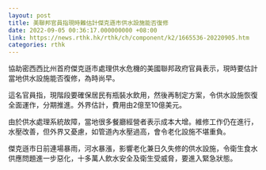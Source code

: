 ```yaml
---
layout: post
title: 美聯邦官員指現時難估計傑克遜市供水設施能否復修
date: 2022-09-05 00:36:17.000000000 +08:00
link: https://news.rthk.hk/rthk/ch/component/k2/1665536-20220905.htm
categories: rthk
---
```


協助密西西比州首府傑克遜市處理供水危機的美國聯邦政府官員表示，現時要估計當地供水設施能否復修，為時尚早。

這名官員指，現階段要確保居民有瓶裝水飲用，然後再制定方案，令供水設施恢復全面運作，分期推進。外界估計，費用由2億至10億美元。

由於供水處理系統故障，當地很多餐廳經營者表示成本大增。維修工作仍在進行，水壓改善，但外界又憂慮，如管道內水壓過高，會令老化設施不堪重負。

傑克遜市日前連場暴雨，河水暴漲，影響老化兼日久失修的供水設施，令衛生食水供應問題進一步惡化，十多萬人飲水安全及衛生受威脅，要進入緊急狀態。
